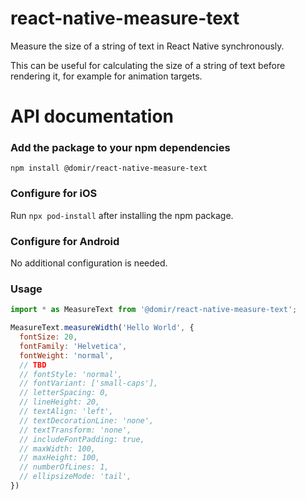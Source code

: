 # react-native-measure-text

Measure the size of a string of text in React Native synchronously.

This can be useful for calculating the size of a string of text before rendering it, for example for animation targets.

# API documentation

### Add the package to your npm dependencies

```
npm install @domir/react-native-measure-text
```

### Configure for iOS

Run `npx pod-install` after installing the npm package.


### Configure for Android

No additional configuration is needed.

### Usage

```js
import * as MeasureText from '@domir/react-native-measure-text';

MeasureText.measureWidth('Hello World', {
  fontSize: 20,
  fontFamily: 'Helvetica',
  fontWeight: 'normal',
  // TBD
  // fontStyle: 'normal',
  // fontVariant: ['small-caps'],
  // letterSpacing: 0,
  // lineHeight: 20,
  // textAlign: 'left',
  // textDecorationLine: 'none',
  // textTransform: 'none',
  // includeFontPadding: true,
  // maxWidth: 100,
  // maxHeight: 100,
  // numberOfLines: 1,
  // ellipsizeMode: 'tail',
})